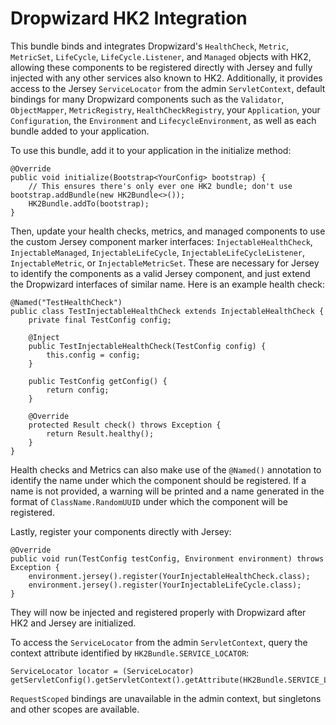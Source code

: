 # Dropwizard HK2 Integration

This bundle binds and integrates Dropwizard's `HealthCheck`, `Metric`, `MetricSet`, `LifeCycle`, `LifeCycle.Listener`, and `Managed`
objects with HK2, allowing these components to be registered directly with Jersey and fully injected with any other services also known to
HK2. Additionally, it provides access to the Jersey `ServiceLocator` from the admin `ServletContext`, default bindings for many Dropwizard
components such as the `Validator`, `ObjectMapper`, `MetricRegistry`, `HealthCheckRegistry`, your `Application`, your `Configuration`, the
`Environment` and `LifecycleEnvironment`, as well as each bundle added to your application.

To use this bundle, add it to your application in the initialize method:

    @Override
    public void initialize(Bootstrap<YourConfig> bootstrap) {
        // This ensures there's only ever one HK2 bundle; don't use bootstrap.addBundle(new HK2Bundle<>());
        HK2Bundle.addTo(bootstrap);
    }

Then, update your health checks, metrics, and managed components to use the custom Jersey component marker interfaces:
`InjectableHealthCheck`, `InjectableManaged`, `InjectableLifeCycle`, `InjectableLifeCycleListener`, `InjectableMetric`, or
`InjectableMetricSet`. These are necessary for Jersey to identify the components as a valid Jersey component, and just extend the
Dropwizard interfaces of similar name. Here is an example health check:

    @Named("TestHealthCheck")
    public class TestInjectableHealthCheck extends InjectableHealthCheck {
        private final TestConfig config;

        @Inject
        public TestInjectableHealthCheck(TestConfig config) {
            this.config = config;
        }

        public TestConfig getConfig() {
            return config;
        }

        @Override
        protected Result check() throws Exception {
            return Result.healthy();
        }
    }

Health checks and Metrics can also make use of the `@Named()` annotation to identify the name under which the component should be
registered. If a name is not provided, a warning will be printed and a name generated in the format of `ClassName.RandomUUID` under which
the component will be registered.

Lastly, register your components directly with Jersey:

    @Override
    public void run(TestConfig testConfig, Environment environment) throws Exception {
        environment.jersey().register(YourInjectableHealthCheck.class);
        environment.jersey().register(YourInjectableLifeCycle.class);
    }

They will now be injected and registered properly with Dropwizard after HK2 and Jersey are initialized.

To access the `ServiceLocator` from the admin `ServletContext`, query the context attribute identified by `HK2Bundle.SERVICE_LOCATOR`:

    ServiceLocator locator = (ServiceLocator) getServletConfig().getServletContext().getAttribute(HK2Bundle.SERVICE_LOCATOR);

`RequestScoped` bindings are unavailable in the admin context, but singletons and other scopes are available.
